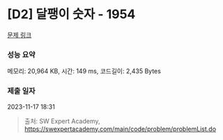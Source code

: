 # [D2] 달팽이 숫자 - 1954 

[문제 링크](https://swexpertacademy.com/main/code/problem/problemDetail.do?contestProbId=AV5PobmqAPoDFAUq) 

### 성능 요약

메모리: 20,964 KB, 시간: 149 ms, 코드길이: 2,435 Bytes

### 제출 일자

2023-11-17 18:31



> 출처: SW Expert Academy, https://swexpertacademy.com/main/code/problem/problemList.do